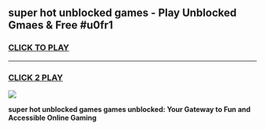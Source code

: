 
## super hot unblocked games - Play Unblocked Gmaes & Free #u0fr1
<h3>
<a href="https://news.freeplayer.one?title=super_hot_unblocked_games&ref=26F">CLICK TO PLAY</a></h3>
<hr>

<h3>
<a href="https://news.freeplayer.one?title=super_hot_unblocked_games&ref=26F">CLICK 2 PLAY</a>
  
</h3>

<a href="https://news.freeplayer.one?title=super_hot_unblocked_games&ref=26F/"><img src="https://clearcache.store/games.png"></a>


**super hot unblocked games games unblocked: Your Gateway to Fun and Accessible Online Gaming**
